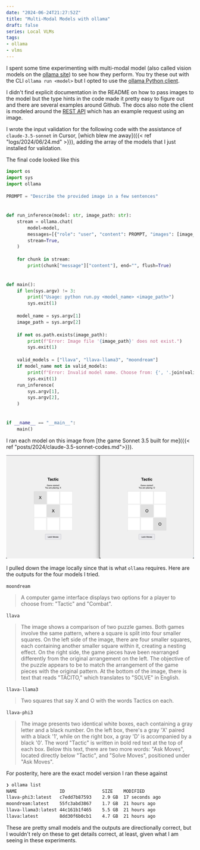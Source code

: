 ```yaml
---
date: "2024-06-24T21:27:52Z"
title: "Multi-Modal Models with ollama"
draft: false
series: Local VLMs
tags:
- ollama
- vlms
---
```


I spent some time experimenting with multi-modal model (also called vision models on the [ollama site](https://ollama.com/library)) to see how they perform.
You try these out with the CLI `ollama run <model>` but I opted to use the [ollama Python client](https://github.com/ollama/ollama-python).

I didn't find explicit documentation in the README on how to pass images to the model but the type hints in the code made it pretty easy to figure out and there are several examples around Github.
The docs also note the client is modeled around the [REST API](https://github.com/ollama/ollama/blob/main/docs/api.md#request-with-images) which has an example request using an image.

I wrote the input validation for the following code with the assistance of `claude-3.5-sonnet` in Cursor, [which blew me away]({{< ref "logs/2024/06/24.md" >}}), adding the array of the models that I just installed for validation.

The final code looked like this

```python
import os
import sys
import ollama

PROMPT = "Describe the provided image in a few sentences"


def run_inference(model: str, image_path: str):
    stream = ollama.chat(
        model=model,
        messages=[{"role": "user", "content": PROMPT, "images": [image_path]}],
        stream=True,
    )

    for chunk in stream:
        print(chunk["message"]["content"], end="", flush=True)


def main():
    if len(sys.argv) != 3:
        print("Usage: python run.py <model_name> <image_path>")
        sys.exit(1)

    model_name = sys.argv[1]
    image_path = sys.argv[2]

    if not os.path.exists(image_path):
        print(f"Error: Image file '{image_path}' does not exist.")
        sys.exit(1)

    valid_models = ["llava", "llava-llama3", "moondream"]
    if model_name not in valid_models:
        print(f"Error: Invalid model name. Choose from: {', '.join(valid_models)}")
        sys.exit(1)
    run_inference(
        sys.argv[1],
        sys.argv[2],
    )


if __name__ == "__main__":
    main()
```

I ran each model on this image from [the game Sonnet 3.5 built for me]({{< ref "posts/2024/claude-3.5-sonnet-codes.md">}}).

![Move proposal step of a Tactic game](https://github.com/danielcorin/tactic/blob/main/assets/propose_moves.png?raw=true)

I pulled down the image locally since that is what `ollama` requires.
Here are the outputs for the four models I tried.


`moondream`

> A computer game interface displays two options for a player to choose from: "Tactic" and "Combat".

`llava`

> The image shows a comparison of two puzzle games. Both games involve the same pattern, where a square is split into four smaller squares. On the left side of the image, there are four smaller squares, each containing another smaller square within it, creating a nesting effect. On the right side, the game pieces have been rearranged differently from the original arrangement on the left. The objective of the puzzle appears to be to match the arrangement of the game pieces with the original pattern. At the bottom of the image, there is text that reads "TÁCITO," which translates to "SOLVE" in English.


`llava-llama3`

> Two squares that say X and O with the words Tactics on each.


`llava-phi3`

> The image presents two identical white boxes, each containing a gray letter and a black number. On the left box, there's a gray 'X' paired with a black '1', while on the right box, a gray 'D' is accompanied by a black '0'. The word "Tactic" is written in bold red text at the top of each box. Below this text, there are two more words: "Ask Moves", located directly below "Tactic", and "Solve Moves", positioned under "Ask Moves".

For posterity, here are the exact model version I ran these against

```sh
❯ ollama list
NAME               	ID          	SIZE  	MODIFIED
llava-phi3:latest  	c7edd7b87593	2.9 GB	17 seconds ago
moondream:latest   	55fc3abd3867	1.7 GB	21 hours ago
llava-llama3:latest	44c161b1f465	5.5 GB	21 hours ago
llava:latest       	8dd30f6b0cb1	4.7 GB	21 hours ago
```

These are pretty small models and the outputs are directionally correct, but I wouldn't rely on these to get details correct, at least, given what I am seeing in these experiments.
